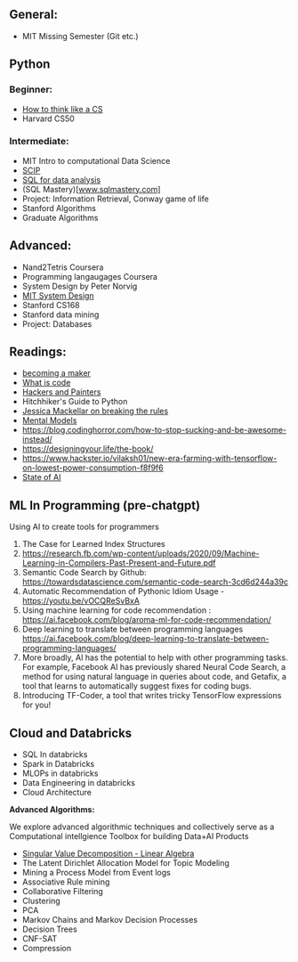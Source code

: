 
## General: 
  - MIT Missing Semester (Git etc.)

## Python

### Beginner:
  - [How to think like a CS](https://runestone.academy/ns/books/published/thinkcspy/index.html)
  - Harvard CS50

### Intermediate: 
  - MIT Intro to computational Data Science
  - [SCIP]()
  - [SQL for data analysis](https://www.udacity.com/course/sql-for-data-analysis--ud198)
  - (SQL Mastery)[www.sqlmastery.com]
  - Project: Information Retrieval, Conway game of life 
  - Stanford Algorithms
  - Graduate Algorithms 

## Advanced: 
  - Nand2Tetris Coursera 
  - Programming langaugages Coursera
  - System Design by Peter Norvig
  - [MIT System Design](https://ocw.mit.edu/courses/res-6-004-principles-of-computer-system-design-an-introduction-spring-2009/)
  - Stanford CS168
  - Stanford data mining
  - Project: Databases 

## Readings: 

  - [becoming a maker](http://www.catb.org/esr/faqs/hacker-howto.html)
  - [What is code](https://www.bloomberg.com/graphics/2015-paul-ford-what-is-code/)
  - [Hackers and Painters](https://www.amazon.com.au/Hackers-Painters-Big-Ideas-Computer/dp/1449389554)
  - Hitchhiker's Guide to Python
  - [Jessica Mackellar on breaking the rules](https://youtu.be/9UnMZYMaosw) 
  - [Mental Models](https://www.fs.blog/mental-models/)
  - https://blog.codinghorror.com/how-to-stop-sucking-and-be-awesome-instead/
  - https://designingyour.life/the-book/
  - https://www.hackster.io/vilaksh01/new-era-farming-with-tensorflow-on-lowest-power-consumption-f8f9f6
  - [State of AI](https://www.stateof.ai/) 

## ML In Programming (pre-chatgpt)


Using AI to create tools for programmers 


1. The Case for Learned Index Structures 
2. https://research.fb.com/wp-content/uploads/2020/09/Machine-Learning-in-Compilers-Past-Present-and-Future.pdf
3. Semantic Code Search by Github: https://towardsdatascience.com/semantic-code-search-3cd6d244a39c
4. Automatic Recommendation of Pythonic Idiom Usage - https://youtu.be/vOCQReSvBxA
5. Using machine learning for code recommendation : https://ai.facebook.com/blog/aroma-ml-for-code-recommendation/
6. Deep learning to translate between programming languages https://ai.facebook.com/blog/deep-learning-to-translate-between-programming-languages/
7. More broadly, AI has the potential to help with other programming tasks. For example, Facebook AI has previously shared Neural Code Search, a method for using natural language in queries about code, and Getafix, a tool that learns to automatically suggest fixes for coding bugs. 
8. Introducing TF-Coder, a tool that writes tricky TensorFlow expressions for you!



## Cloud and Databricks

  - SQL In databricks
  - Spark in Databricks 
  - MLOPs in databricks
  - Data Engineering in databricks
  - Cloud Architecture 



**Advanced Algorithms:**

We explore advanced algorithmic techniques and collectively serve as a Computational intellgience Toolbox for building Data+AI Products


- [Singular Value Decomposition - Linear Algebra](https://deepnote.com/workspace/asjad-khan-45d09615-16dc-47bb-b021-7d00e7701c90/project/Data-Science-21f3aa5a-221b-4d82-bbc1-156829d4882c/notebook/8f715cd7b4534c679466cf978255d5da)
- The Latent Dirichlet Allocation Model for Topic Modeling
- Mining a Process Model from Event logs
- Associative Rule mining
- Collaborative Filtering
- Clustering
- PCA
- Markov Chains and Markov Decision Processes
- Decision Trees
-  CNF-SAT
-  Compression 
